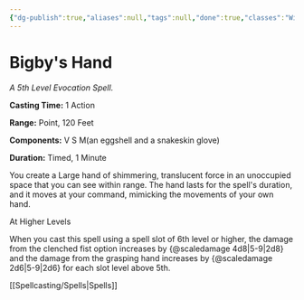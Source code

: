 ```yaml
---
{"dg-publish":true,"aliases":null,"tags":null,"done":true,"classes":"Wizard, Artificer,","spellLevel":5,"school":"Evocation","source":"PHB","permalink":"/spells/bigby-s-hand/","dgHomeLink":false,"dgPassFrontmatter":true}
---
```


# Bigby's Hand
*A 5th Level Evocation Spell.*

**Casting Time:** 1 Action

**Range:** Point, 120 Feet

**Components:** V S M(an eggshell and a snakeskin glove)

**Duration:** Timed, 1 Minute

You create a Large hand of shimmering, translucent force in an unoccupied space that you can see within range. The hand lasts for the spell's duration, and it moves at your command, mimicking the movements of your own hand.

At Higher Levels

When you cast this spell using a spell slot of 6th level or higher, the damage from the clenched fist option increases by {@scaledamage 4d8|5-9|2d8} and the damage from the grasping hand increases by {@scaledamage 2d6|5-9|2d6} for each slot level above 5th.

[[Spellcasting/Spells|Spells]]